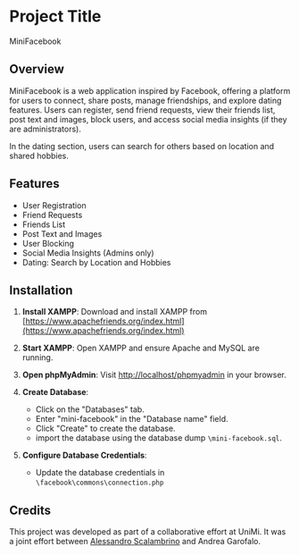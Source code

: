# Project Title
MiniFacebook
## Overview
MiniFacebook is a web application inspired by Facebook, offering a platform for users to connect, share posts, manage friendships, and explore dating features. Users can register, send friend requests, view their friends list, post text and images, block users, and access social media insights (if they are administrators).

In the dating section, users can search for others based on location and shared hobbies.

## Features
- User Registration
- Friend Requests
- Friends List
- Post Text and Images
- User Blocking
- Social Media Insights (Admins only)
- Dating: Search by Location and Hobbies

## Installation
1. **Install XAMPP**: Download and install XAMPP from [https://www.apachefriends.org/index.html](https://www.apachefriends.org/index.html)
2. **Start XAMPP**: Open XAMPP and ensure Apache and MySQL are running.
3. **Open phpMyAdmin**: Visit [http://localhost/phpmyadmin](http://localhost/phpmyadmin) in your browser.
4. **Create Database**:
   - Click on the "Databases" tab.
   - Enter "mini-facebook" in the "Database name" field.
   - Click "Create" to create the database.
   - import the database using the database dump `\mini-facebook.sql`.

5. **Configure Database Credentials**:
   
   - Update the database credentials in `\facebook\commons\connection.php`
## Credits

This project was developed as part of a collaborative effort at UniMi. It was a joint effort between [Alessandro Scalambrino](https://github.com/alessandro-scalambrino) and Andrea Garofalo.
